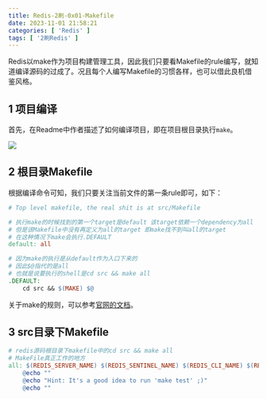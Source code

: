 ```yaml
---
title: Redis-2刷-0x01-Makefile
date: 2023-11-01 21:58:21
categories: [ 'Redis' ]
tags: [ '2刷Redis' ]
---
```


Redis以make作为项目构建管理工具，因此我们只要看Makefile的rule编写，就知道编译源码的过成了。况且每个人编写Makefile的习惯各样，也可以借此良机借鉴风格。

1 项目编译
---

首先，在Readme中作者描述了如何编译项目，即在项目根目录执行`make`。

![](Redis-2刷-0x01-Makefile/2023-11-01_22-19-29.png)

2 根目录Makefile
---

根据编译命令可知，我们只要关注当前文件的第一条rule即可，如下：

```Makefile
# Top level makefile, the real shit is at src/Makefile

# 执行make的时候找到的第一个target是default 该target依赖一个dependency为all
# 但是该Makefile中没有再定义为all的target 即make找不到叫all的target
# 在这种情况下make会执行.DEFAULT
default: all

# 因为make的执行是从default作为入口下来的
# 因此$@指代的是all
# 也就是说要执行的shell是cd src && make all
.DEFAULT:
	cd src && $(MAKE) $@
```

关于make的规则，可以参考[官网的文档](https://www.gnu.org/savannah-checkouts/gnu/make/manual/make.html)。

3 src目录下Makefile
---
```Makefile
# redis源码根目录下makefile中的cd src && make all
# MakeFile真正工作的地方
all: $(REDIS_SERVER_NAME) $(REDIS_SENTINEL_NAME) $(REDIS_CLI_NAME) $(REDIS_BENCHMARK_NAME) $(REDIS_CHECK_RDB_NAME) $(REDIS_CHECK_AOF_NAME)
	@echo ""
	@echo "Hint: It's a good idea to run 'make test' ;)"
	@echo ""
```


